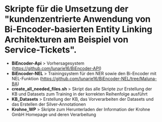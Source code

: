 # Skripte für die Umsetzung der "kundenzentrierte Anwendung von Bi-Encoder-basierten Entity Linking Architekturen am Beispiel von Service-Tickets". 

- **BiEncoder-Api** > Vorhersagesystem (https://github.com/lunarie16/BiEncoder-API)
- **BiEncoder-NEL** > Trainingsystem für den NER sowie den Bi-Encoder mit NEL-Funktion (https://github.com/lunarie16/BiEncoder-NEL/tree/Maluna-BA)
- **create_all_needed_files.sh** > Skript das alle Skripte zur Erstellung der KB und Datasets zum Training in der korrekten Reihenfolge ausführt 
- **KB_Datasets** > Erstellung der KB, das Vorverarbeiten der Datasets und das Erstellen der Silver-Annotationen
- **Krohne_WP** > Skripte zum Herunterladen der Information der Krohne GmbH Homepage und deren Verarbeitung

